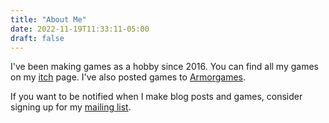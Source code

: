 ```yaml
---
title: "About Me"
date: 2022-11-19T11:33:11-05:00
draft: false
---
```

I've been making games as a hobby since 2016. You can find all my games on my [itch](https://abhimonk.itch.io/) page. I've also posted games to [Armorgames](https://armorgames.com/user/AbhiSundu).

If you want to be notified when I make blog posts and games, consider signing up for my [mailing list](https://mailchi.mp/fe0667f0520b/abhi-sundus-mailing-list).